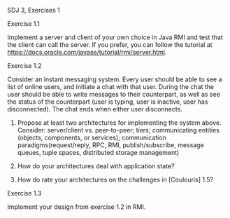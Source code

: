 SDJ 3, Exercises 1

Exercise 1.1

Implement a server and client of your own choice in Java RMI and test that the client can call the server. If you prefer, you can follow the tutorial at https://docs.oracle.com/javase/tutorial/rmi/server.html.

Exercise 1.2

Consider an instant messaging system. Every user should be able to see a list of online users, and initiate a chat with that user. During the chat the user should be able to write messages to their counterpart, as well as see the status of the counterpart (user is typing, user is inactive, user has disconnected). The chat ends when either user disconnects.

1) Propose at least two architectures for implementing the system above. Consider: server/client vs. peer-to-peer; tiers; communicating entities (objects, components, or services); communication paradigms(request/reply, RPC, RMI, publish/subscribe, message queues, tuple spaces, distributed storage management)

2) How do your architectures deal with application state?

3) How do rate your architectures on the challenges in [Coulouris] 1.5?

Exercise 1.3

Implement your design from exercise 1.2 in RMI.